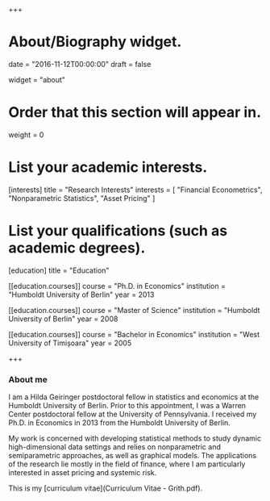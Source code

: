 +++
# About/Biography widget.

date = "2016-11-12T00:00:00"
draft = false

widget = "about"

# Order that this section will appear in.
weight = 0

# List your academic interests.
[interests]
  title = "Research Interests"
  interests = [
    "Financial Econometrics",
    "Nonparametric Statistics",
    "Asset Pricing"
  ]

# List your qualifications (such as academic degrees).
[education]
  title = "Education"

[[education.courses]]
  course = "Ph.D. in Economics"
  institution = "Humboldt University of Berlin"
  year = 2013

[[education.courses]]
  course = "Master of Science"
  institution = "Humboldt University of Berlin"
  year = 2008

[[education.courses]]
  course = "Bachelor in Economics"
  institution = "West University of Timișoara"
  year = 2005

+++

### About me

I am a Hilda Geiringer postdoctoral fellow in statistics and economics at the Humboldt University of Berlin. Prior to this appointment, I was a Warren Center postdoctoral fellow at the University of Pennsylvania. I received my Ph.D. in Economics in 2013 from the Humboldt University of Berlin.

My work is concerned with developing statistical methods to study dynamic high-dimensional data settings and relies on nonparametric and semiparametric approaches, as well as graphical models. The applications of the research lie mostly in the field of finance, where I am particularly interested in asset pricing and systemic risk.

This is my [curriculum vitae](Curriculum Vitae - Grith.pdf).

